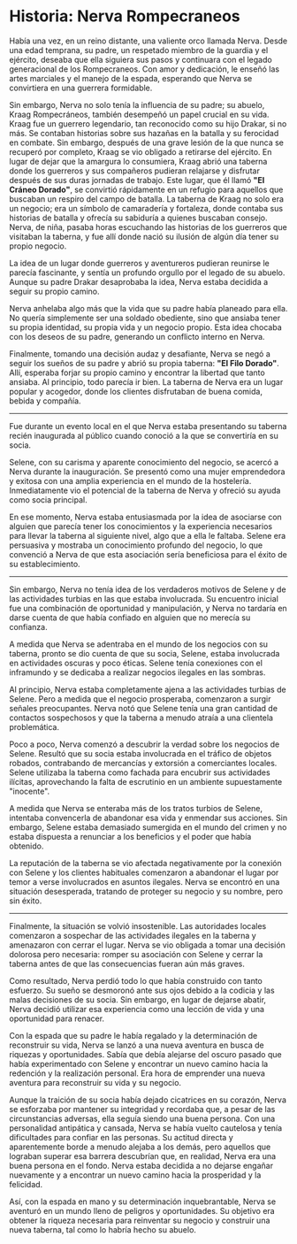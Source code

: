 # Historia: Nerva Rompecraneos
Había una vez, en un reino distante, una valiente orco llamada Nerva. Desde una edad temprana,
su padre, un respetado miembro de la guardia y el ejército, deseaba que ella siguiera sus pasos y
continuara con el legado generacional de los Rompecraneos. Con amor y dedicación, le enseñó las artes marciales y el manejo de la
espada, esperando que Nerva se convirtiera en una guerrera formidable.

Sin embargo, Nerva no solo tenía la influencia de su padre; su abuelo, Kraag Rompecráneos, también 
desempeñó un papel crucial en su vida. Kraag fue un guerrero legendario, tan reconocido como su hijo Drakar, 
si no más. Se contaban historias sobre sus hazañas en la batalla y su ferocidad en combate. Sin embargo, 
después de una grave lesión de la que nunca se recuperó por completo, Kraag se vio obligado a retirarse 
del ejército. En lugar de dejar que la amargura lo consumiera, Kraag abrió una taberna donde los guerreros 
y sus compañeros pudieran relajarse y disfrutar después de sus duras jornadas de trabajo. Este lugar, que 
él llamó **"El Cráneo Dorado"**, se convirtió rápidamente en un refugio para aquellos que buscaban un respiro 
del campo de batalla. La taberna de Kraag no solo era un negocio; era un símbolo de camaradería y fortaleza, 
donde contaba sus historias de batalla y ofrecía su sabiduría a quienes buscaban consejo. Nerva, de niña, 
pasaba horas escuchando las historias de los guerreros que visitaban la taberna, y fue allí donde nació su 
ilusión de algún día tener su propio negocio.

La idea de un lugar donde guerreros y aventureros pudieran reunirse le parecía fascinante, y sentía un profundo 
orgullo por el legado de su abuelo. Aunque su padre Drakar desaprobaba la idea, Nerva estaba decidida a seguir su propio camino.

Nerva anhelaba algo más que la vida que su
padre había planeado para ella. No quería simplemente ser una soldado obediente, sino que
ansiaba tener su propia identidad, su propia vida y un negocio propio. Esta idea chocaba con los
deseos de su padre, generando un conflicto interno en Nerva.

Finalmente, tomando una decisión audaz y desafiante, Nerva se negó a seguir los sueños de su
padre y abrió su propia taberna: **"El Filo Dorado"**. Allí, esperaba forjar su propio camino y encontrar la libertad que
tanto ansiaba. Al principio, todo parecía ir bien. La taberna de Nerva era un lugar popular y
acogedor, donde los clientes disfrutaban de buena comida, bebida y compañía.

---
Fue durante un evento local en el que Nerva estaba presentando su taberna recién inaugurada al
público cuando conoció a la que se convertiría en su socia.

Selene, con su carisma y aparente conocimiento del negocio, se acercó a Nerva durante la
inauguración. Se presentó como una mujer emprendedora y exitosa con una amplia experiencia
en el mundo de la hostelería. Inmediatamente vio el potencial de la taberna de Nerva y ofreció su
ayuda como socia principal.

En ese momento, Nerva estaba entusiasmada por la idea de asociarse con alguien que parecía
tener los conocimientos y la experiencia necesarios para llevar la taberna al siguiente nivel, algo
que a ella le faltaba. Selene era persuasiva y mostraba un conocimiento profundo del negocio, lo
que convenció a Nerva de que esta asociación sería beneficiosa para el éxito de su
establecimiento.

---
Sin embargo, Nerva no tenía idea de los verdaderos motivos de Selene y de las actividades
turbias en las que estaba involucrada. Su encuentro inicial fue una combinación de oportunidad y
manipulación, y Nerva no tardaría en darse cuenta de que había confiado en alguien que no
merecía su confianza.

A medida que Nerva se adentraba en el mundo de los negocios con su taberna, pronto se dio
cuenta de que su socia, Selene, estaba involucrada en actividades oscuras y poco éticas. Selene
tenía conexiones con el inframundo y se dedicaba a realizar negocios ilegales en las sombras.

Al principio, Nerva estaba completamente ajena a las actividades turbias de Selene. Pero a
medida que el negocio prosperaba, comenzaron a surgir señales preocupantes. Nerva notó que
Selene tenía una gran cantidad de contactos sospechosos y que la taberna a menudo atraía a
una clientela problemática.

Poco a poco, Nerva comenzó a descubrir la verdad sobre los negocios de Selene. Resultó que su
socia estaba involucrada en el tráfico de objetos robados, contrabando de mercancías y
extorsión a comerciantes locales. Selene utilizaba la taberna como fachada para encubrir sus
actividades ilícitas, aprovechando la falta de escrutinio en un ambiente supuestamente
"inocente".

A medida que Nerva se enteraba más de los tratos turbios de Selene, intentaba convencerla de
abandonar esa vida y enmendar sus acciones. Sin embargo, Selene estaba demasiado sumergida
en el mundo del crimen y no estaba dispuesta a renunciar a los beneficios y el poder que había
obtenido.

La reputación de la taberna se vio afectada negativamente por la conexión con Selene y los
clientes habituales comenzaron a abandonar el lugar por temor a verse involucrados en asuntos
ilegales. Nerva se encontró en una situación desesperada, tratando de proteger su negocio y su
nombre, pero sin éxito.

---
Finalmente, la situación se volvió insostenible. Las autoridades locales comenzaron a sospechar
de las actividades ilegales en la taberna y amenazaron con cerrar el lugar. Nerva se vio obligada
a tomar una decisión dolorosa pero necesaria: romper su asociación con Selene y cerrar la
taberna antes de que las consecuencias fueran aún más graves.

Como resultado, Nerva perdió todo lo que había construido con tanto esfuerzo. Su sueño se
desmoronó ante sus ojos debido a la codicia y las malas decisiones de su socia. Sin embargo, en
lugar de dejarse abatir, Nerva decidió utilizar esa experiencia como una lección de vida y una
oportunidad para renacer.

Con la espada que su padre le había regalado y la determinación de reconstruir su vida, Nerva se
lanzó a una nueva aventura en busca de riquezas y oportunidades. Sabía que debía alejarse del
oscuro pasado que había experimentado con Selene y encontrar un nuevo camino hacia la
redención y la realización personal. Era hora de emprender una nueva aventura para reconstruir
su vida y su negocio.

Aunque la traición de su socia había dejado cicatrices en su corazón, Nerva se esforzaba por
mantener su integridad y recordaba que, a pesar de las circunstancias adversas, ella seguía
siendo una buena persona. Con una personalidad antipática y cansada, Nerva se había vuelto
cautelosa y tenía dificultades para confiar en las personas. Su actitud directa y aparentemente
borde a menudo alejaba a los demás, pero aquellos que lograban superar esa barrera descubrían
que, en realidad, Nerva era una buena persona en el fondo. Nerva estaba decidida a no dejarse
engañar nuevamente y a encontrar un nuevo camino hacia la prosperidad y la felicidad.

Así, con la espada en mano y su determinación inquebrantable, Nerva se aventuró en un mundo
lleno de peligros y oportunidades. Su objetivo era obtener la riqueza necesaria para reinventar su
negocio y construir una nueva taberna, tal como lo habría hecho su abuelo.
